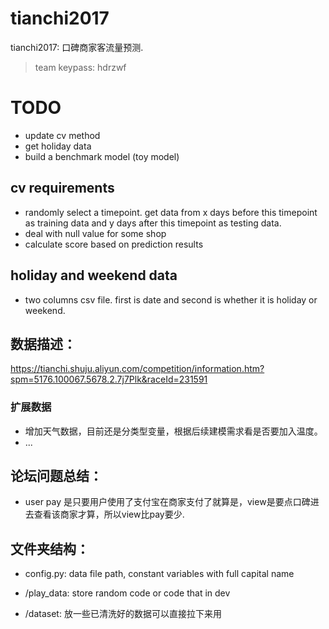 # tianchi2017
tianchi2017: 口碑商家客流量预测.

> team keypass: hdrzwf

# TODO

* update cv method
* get holiday data
* build a benchmark model (toy model)

## cv requirements
* randomly select a timepoint. get data from x days before this timepoint as training data and y days after this timepoint as testing data.
* deal with null value for some shop
* calculate score based on prediction results

## holiday and weekend data
* two columns csv file. first is date and second is whether it is holiday or weekend.


## 数据描述：

https://tianchi.shuju.aliyun.com/competition/information.htm?spm=5176.100067.5678.2.7j7Plk&raceId=231591

### 扩展数据

* 增加天气数据，目前还是分类型变量，根据后续建模需求看是否要加入温度。
* ...

## 论坛问题总结：

* user pay 是只要用户使用了支付宝在商家支付了就算是，view是要点口碑进去查看该商家才算，所以view比pay要少.

## 文件夹结构：
- config.py: data file path, constant variables with full capital name
- /play_data: store random code or code that in dev

- /dataset: 放一些已清洗好的数据可以直接拉下来用